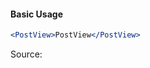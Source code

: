 #### Basic Usage

```jsx
<PostView>PostView</PostView>
```

Source:

```js { "file": "./PostView.js" }
```
